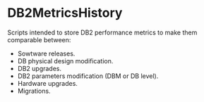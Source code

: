 # DB2MetricsHistory
Scripts intended to store DB2 performance metrics to make them comparable between:
- Sowtware releases.
- DB physical design modification.
- DB2 upgrades.
- DB2 parameters modification (DBM or DB level).
- Hardware upgrades.
- Migrations.
